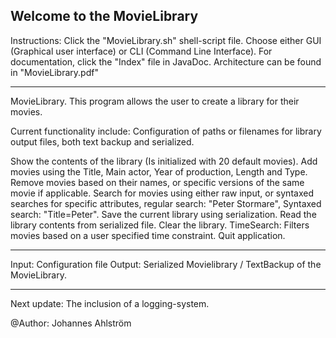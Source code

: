 Welcome to the MovieLibrary
----------------------------
Instructions:
Click the "MovieLibrary.sh" shell-script file.
Choose either GUI (Graphical user interface) or CLI (Command Line Interface).
For documentation, click the "Index" file in JavaDoc.
Architecture can be found in "MovieLibrary.pdf"

----------------------------
MovieLibrary.
This program allows the user to create a library for their movies.

Current functionality include:
Configuration of paths or filenames for library output files, both text backup and serialized.

Show the contents of the library (Is initialized with 20 default movies).
Add movies using the Title, Main actor, Year of production, Length and Type.
Remove movies based on their names, or specific versions of the same movie if applicable.
Search for movies using either raw input, or syntaxed searches for specific
attributes, regular search: "Peter Stormare", Syntaxed search: "Title=Peter".
Save the current library using serialization.
Read the library contents from serialized file.
Clear the library.
TimeSearch: Filters movies based on a user specified time constraint.
Quit application.

----------------------------
Input: Configuration file
Output: Serialized Movielibrary / TextBackup of the MovieLibrary.

----------------------------

Next update:
The inclusion of a logging-system.

@Author: Johannes Ahlström


